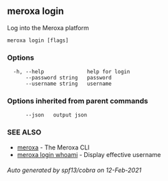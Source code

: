 ## meroxa login

Log into the Meroxa platform

```
meroxa login [flags]
```

### Options

```
  -h, --help              help for login
      --password string   password
      --username string   username
```

### Options inherited from parent commands

```
      --json   output json
```

### SEE ALSO

* [meroxa](meroxa.md)	 - The Meroxa CLI
* [meroxa login whoami](meroxa_login_whoami.md)	 - Display effective username

###### Auto generated by spf13/cobra on 12-Feb-2021
